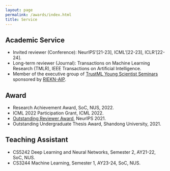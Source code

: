 ```yaml
---
layout: page
permalink: /awards/index.html
title: Service
---
```


## Academic Service
- Invited reviewer (Conference): NeurIPS'[21-23], ICML’[22-23], ICLR’[22-24].
- Long-term reviewer (Journal): Transactions on Machine Learning Research (TMLR), IEEE Transactions on Artificial Intelligence.
- Member of the executive group of [TrustML Young Scientist Seminars](https://trustmlresearch.github.io/index.html) sponsored by [RIEKN-AIP](https://www.riken.jp/en/research/labs/aip/).

## Award
- Research Achievement Award, SoC, NUS, 2022.
- ICML 2022 Participation Grant, ICML 2022.
- [Outstanding Reviewer Award](https://nips.cc/Conferences/2021/ProgramCommittee), NeurIPS 2021.
- Outstanding Undergraduate Thesis Award, Shandong University, 2021.


## Teaching Assistant
- CS5242 Deep Learning and Neural Networks, Semester 2, AY21-22, SoC, NUS.
- CS3244 Machine Learning, Semester 1, AY23-24, SoC, NUS.



